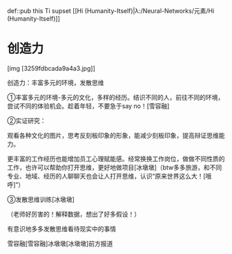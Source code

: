 def::pub this Ti supset [[Hi (Humanity-Itself)|λ:/Neural-Networks/元素/Hi (Humanity-Itself)]]


# 创造力

[img [3259fdbcada9a4a3.jpg]]

创造力：丰富多元的环境，发散思维

①丰富多元的环境-多元的文化，多样的经历。结识不同的人，前往不同的环境，尝试不同的体验机会。趁着年轻，不要急于say no！[雪容融]

②实证研究：

观看各种文化的图片，思考反刻板印象的形象，能减少刻板印象，提高辩证思维能力。

更丰富的工作经历也能增加员工心理赋能感。经常换换工作岗位，做做不同性质的工作，也许可以帮助你打开思维，更好地做项目[冰墩墩]（btw多多旅游，和不同专业、地域、经历的人聊聊天也会让人打开思维，认识“原来世界这么大！[哦呼]”）

③发散思维训练[冰墩墩]

（老师好厉害的！解释数据，想出了好多假设！）

有意识地多多发散思维看待现实中的事情

  

雪容融[雪容融]冰墩墩[冰墩墩]前方报道